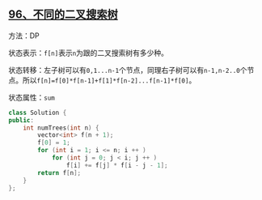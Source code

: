 ## [96、不同的二叉搜索树](https://leetcode.cn/problems/unique-binary-search-trees/description/)

方法：DP

状态表示：`f[n]`表示`n`为跟的二叉搜索树有多少种。

状态转移：左子树可以有`0,1...n-1`个节点，同理右子树可以有`n-1,n-2..0`个节点。所以`f[n]=f[0]*f[n-1]+f[1]*f[n-2]...f[n-1]*f[0]`。

状态属性：`sum`

```cpp
class Solution {
public:
    int numTrees(int n) {
        vector<int> f(n + 1);
        f[0] = 1;
        for (int i = 1; i <= n; i ++ )
            for (int j = 0; j < i; j ++ )
                f[i] += f[j] * f[i - j - 1];
        return f[n];
    }
};
```


